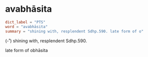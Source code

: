 # avabhāsita

``` toml
dict_label = "PTS"
word = "avabhāsita"
summary = "shining with, resplendent Sdhp.590. late form of o"
```

(\-˚) shining with, resplendent Sdhp.590.

late form of obhāsita

